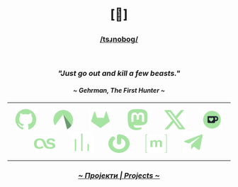 # <p align="center">[🔻]</p>
### <p align="center"><a href="http://ipa-reader.xyz/?text=%2Fts%C9%B9%CC%A9nobo%C9%A1%2F&voice=Maja"> /tsɹ̩noboɡ/ </a></p>
<br>

### <p align="center"><i>"Just go out and kill a few beasts."</i></p>
#### <p align="center"><i>~ Gehrman, The First Hunter ~</i></p>

---

<p align="center">
  <a href="https://github.com/crnobog69" target="_blank"><img src="assets/github.svg" alt="Github" style="width: 3rem; height: 3rem; margin: 0 1rem;"></a>
  <a href="https://codeberg.org/crnobog" target="_blank"><img src="assets/codeberg.svg" alt="Codeberg" style="width: 3rem; height: 3rem; margin: 0 1rem;"></a>
  <a href="https://gitlab.com/crnobog" target="_blank"><img src="assets/gitlab.svg" alt="GitLab" style="width: 3rem; height: 3rem; margin: 0 1rem;"></a>
  <a href="https://mastodon.social/@prepungrad" target="_blank"><img src="assets/mastodon.svg" alt="Mastodon" style="width: 3rem; height: 3rem; margin: 0 1rem;"></a>
  <a href="https://x.com/prepungrad" target="_blank"><img src="assets/x.svg" alt="X" style="width: 3rem; height: 3rem; margin: 0 1rem;"></a>
  <a href="https://ko-fi.com/crnobog" target="_blank"><img src="assets/kofii.svg" alt="Ko-fi" style="width: 3rem; height: 3rem; margin: 0 1rem;"></a>
  <a href="https://www.last.fm/user/prepungrad" target="_blank"><img src="assets/lastfm.svg" alt="Last-FM" style="width: 3rem; height: 3em; margin: 0 1rem;"></a>
  <a href="https://stats.fm/prepungrad" target="_blank"><img src="assets/stats-fm.svg" alt="Stats-FM" style="width: 3rem; height: 3rem; margin: 0 1rem;"></a>
  <a href="https://gravatar.com/crnobog69" target="_blank"><img src="assets/gravatar.svg" alt="Gravatar" style="width: 3rem; height: 3em; margin: 0 1rem;"></a>
  <a href="https://matrix.to/#/@krematorijum:matrix.org" target="_blank"><img src="assets/matrix.svg" alt="Matrix" style="width: 3rem; height: 3em; margin: 0 1rem;"></a>
       <a href="https://t.me/szp69" target="_blank"><img src="assets/t-me.svg" alt="Telegram" style="width: 3rem; height: 3rem; margin: 0 1rem;"></a>
  </p>


---

### <p align="center"><a href="https://github.com/crnobog69?tab=repositories"><i>~ Пројекти | Projects ~</i></a></p>
